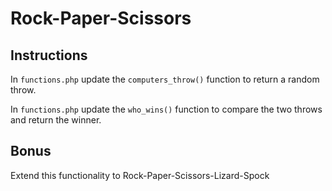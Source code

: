 # Rock-Paper-Scissors

## Instructions

In `functions.php` update the `computers_throw()` function to return a random throw.

In `functions.php` update the `who_wins()` function to compare the two throws and return the winner.

## Bonus

Extend this functionality to Rock-Paper-Scissors-Lizard-Spock